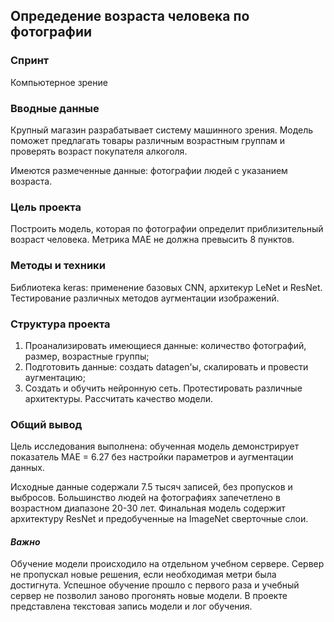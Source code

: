 ## Опредедение возраста человека по фотографии

### Спринт

Компьютерное зрение

### Вводные данные

Крупный магазин разрабатывает систему машинного зрения. Модель поможет предлагать товары различным возрастным группам и проверять возраст покупателя алкоголя.

Имеются размеченные данные: фотографии людей с указанием возраста.

### Цель проекта

Построить модель, которая по фотографии определит приблизительный возраст человека. Метрика MAE не должна превысить 8 пунктов.

### Методы и техники

Библиотека keras: применение базовых CNN, архитекур LeNet и ResNet.
Тестирование различных методов аугментации изображений.

### Структура проекта

1. Проанализировать имеющиеся данные: количество фотографий, размер, возрастные группы;
2. Подготовить данные: создать datagen'ы, скалировать и провести аугментацию;
3. Создать и обучить нейронную сеть. Протестировать различные архитектуры. Рассчитать качество модели.

### Общий вывод 

Цель исследования выполнена: обученная модель демонстрирует показатель MAE = 6.27 без настройки параметров и аугментации данных.

Исходные данные содержали 7.5 тысяч записей, без пропусков и выбросов. Большинство людей на фотографиях запечетлено в возрастном диапазоне 20-30 лет. Финальная модель содержит архитектуру ResNet и предобученные на ImageNet сверточные слои. 

#### *Важно*

Обучение модели происходило на отдельном учебном сервере.
Сервер не пропускал новые решения, если необходимая метри была достигнута. Успешное обучение прошло с первого раза и учебный сервер не позволил заново прогонять новые модели.
В проекте представлена текстовая запись модели и лог обучения.
